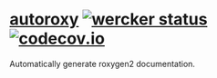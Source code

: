 # [autoroxy](http://krlmlr.github.io/autoroxy) [![wercker status](https://app.wercker.com/status/2d2daeeb34cd2e4507e2f146ff47d251/s/master "wercker status")](https://app.wercker.com/project/bykey/2d2daeeb34cd2e4507e2f146ff47d251) [![codecov.io](https://codecov.io/github/krlmlr/autoroxy/coverage.svg?branch=master)](https://codecov.io/github/krlmlr/autoroxy?branch=master)

Automatically generate roxygen2 documentation.
